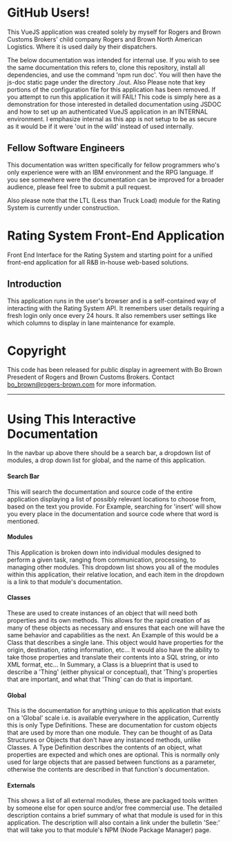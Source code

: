 # GitHub Users!
This VueJS application was created solely by myself for Rogers and Brown Customs Brokers' child company Rogers and Brown North American Logistics. Where it is used daily by their dispatchers.

The below documentation was intended for internal use. If you wish to see the same documentation this refers to, clone this repository, install all dependencies, and use the command 'npm run doc'. You will then have the js-doc static page under the directory ./out. Also Please note that key portions of the configuration file for this application has been removed. If you attempt to run this application it will FAIL! This code is simply here as a demonstration for those interested in detailed documentation using JSDOC and how to set up an authenticated VueJS application in an INTERNAL environment. I emphasize internal as this app is not setup to be as secure as it would be if it were 'out in the wild' instead of used internally.

## Fellow Software Engineers
This documentation was written specifically for fellow programmers who's only experience were with an IBM environment and the RPG language. If you see somewhere were the documentation can be improved for a broader audience, please feel free to submit a pull request.

Also please note that the LTL (Less than Truck Load) module for the Rating System is currently under construction.

# Rating System Front-End Application
Front End Interface for the Rating System and starting point for a unified front-end application for all R&B in-house web-based solutions.

## Introduction
This application runs in the user's browser and is a self-contained way of interacting with the Rating System API. It remembers user details requiring a fresh login only once every 24 hours. It also remembers user settings like which columns to display in lane maintenance for example.

# Copyright
This code has been released for public display in agreement with Bo Brown Presedent of Rogers and Brown Customs Brokers. Contact bo_brown@rogers-brown.com for more information.

---

# Using This Interactive Documentation

In the navbar up above there should be a search bar, a dropdown list of modules, a drop down list for global, and the name of this application.

#### Search Bar
This will search the documentation and source code of the entire application displaying a list of possibly relevant locations to choose from, based on the text you provide.
For Example, searching for 'insert' will show you every place in the documentation and source code where that word is mentioned.

#### Modules
This Application is broken down into individual modules designed to perform a given task, ranging from communication, processing, to managing other modules. This dropdown list shows you all of the modules within this application, their relative location, and each item in the dropdown is a link to that module's documentation.

#### Classes
These are used to create instances of an object that will need both properties and its own methods. This allows for the rapid creation of as many of these objects as necessary and ensures that each one will have the same behavior and capabilities as the next. An Example of this would be a Class that describes a single lane. This object would have properties for the origin, destination, rating information, etc... It would also have the ability to take those properties and translate their contents into a SQL string, or into XML format, etc... In Summary, a Class is a blueprint that is used to describe a 'Thing' (either physical or conceptual), that 'Thing's properties that are important, and what that 'Thing' can do that is important. 

#### Global
This is the documentation for anything unique to this application that exists on a 'Global' scale i.e. is available everywhere in the application, Currently this is only Type Definitions. These are documentation for custom objects that are used by more than one module. They can be thought of as Data Structures or Objects that don't have any instanced methods, unlike Classes. A Type Definition describes the contents of an object, what properties are expected and which ones are optional. This is normally only used for large objects that are passed between functions as a parameter, otherwise the contents are described in that function's documentation.

#### Externals
This shows a list of all external modules, these are packaged tools written by someone else for open source and/or free commercial use. The detailed description contains a brief summary of what that module is used for in this application. The description will also contain a link under the bulletin 'See:' that will take you to that module's NPM (Node Package Manager) page. 